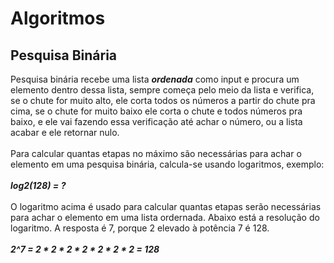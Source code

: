 # Algoritmos

## Pesquisa Binária

Pesquisa binária recebe uma lista ***ordenada*** como input e procura um elemento dentro dessa lista, sempre começa pelo meio da lista
e verifica, se o chute for muito alto, ele corta todos os números a partir do chute pra cima, se o chute for muito baixo ele corta o chute
e todos números pra baixo, e ele vai fazendo essa verificação até achar o número, ou a lista acabar e ele retornar nulo.<br><br>
Para calcular quantas etapas no máximo são necessárias para achar o elemento em uma pesquisa binária, calcula-se usando logaritmos, exemplo:<br><br>
***log2(128) = ?<br><br>***
O logaritmo acima é usado para calcular quantas etapas serão necessárias para achar o elemento em uma lista ordernada. Abaixo está a resolução do logaritmo.
A resposta é 7, porque 2 elevado à potência 7 é 128.<br><br>
***2^7 = 2 * 2 * 2 * 2 * 2 * 2 * 2 = 128***

## 
